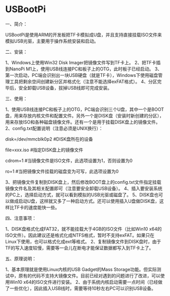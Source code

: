# USBootPi

一、简介：

USBootPi是使用ARM的开发板把TF卡模拟成U盘，并且支持直接挂载ISO文件来模拟USB光驱，主要用于操作系统安装和启动。

二、安装：

1、Windows上使用Win32 Disk Imager把镜像文件写到TF卡上。
2、把TF卡插到NanoPi M1上，使用USB线连接PC和板子上的OTG，此时板子已经启动。
3、第一次启动，PC端会识别出一块USB硬盘（就是TF卡），Windows下使用磁盘管理工具把剩余空间创建新分区并格式化（注意不能选择exFAT格式）。
4、分区完毕后，安全卸载USB设备，拔掉USB线即可完成安装。

三、使用：

1、使用USB线连接PC和板子上的OTG，PC端会识别三个U盘，其中一个是BOOT盘，用来存放内核文件和配置文件。另外一个是DISK盘（安装时新创建的分区），用来存放ISO和各种磁盘镜像文件。还有一个是用于挂载DISK盘上的镜像文件。
2、config.txt配置说明（注意必须是UNIX换行）：

disk=/dev/mmcblk0p2 #DISK盘所在的设备

file=xxx.iso #指定DISK盘上的镜像文件

cdrom=1 #当镜像文件是ISO文件，此选项设置为1，否则设置为0

ro=1 #当把镜像文件挂载的磁盘变为可写，此选项设置为0

3、把镜像文件复制到DISK盘上，然后修改BOOT盘上的config.txt文件指定挂载镜像文件名及其相关配置即可（注意要安全卸载USB设备）。
4、插入要安装系统的PC上，选择启动方式，就可以看到模拟的USB光驱或磁盘了。
5、DISK盘也可以做成启动U盘，这样就又多了一种启动方式。还可以使用插入U盘做DISK盘，这样比TF卡的速度能快一些。

四、注意事项：

1、DISK盘格式化成FAT32，就不能挂载大于4GB的ISO文件（比如Win10 x64的ISO文件）。因此建议还是格式化成NTFS格式，暂时不支持exFAT。如果只在Linux下使用，也可以格式化成ext等格式。
2、复制镜像文件到DISK盘时，由于TF的写入速度较慢，需要等一会儿在断电才能保证数据都写入到TF卡上了。

五、原理说明：

1、基本原理就是使用Linux内核的USB Gadget的Mass Storage功能。但实际测试中，原有的代码不支持大镜像文件。目前已经对遇到的问题进行了改进，可以使用Win10 x64的ISO文件进行安装。
2、由于系统内核启动需要一点时间（已经做了一些优化），因此插入USB线时，需要等待10秒左右PC可以识别USB设备。
